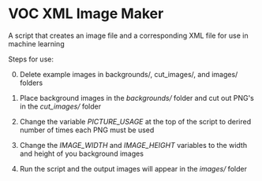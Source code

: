 # VOC XML Image Maker
A script that creates an image file and a corresponding XML file for use in machine learning

Steps for use:

0. Delete example images in backgrounds/, cut_images/, and images/ folders

1. Place background images in the *backgrounds/* folder and cut out PNG's in the *cut_images/* folder

2. Change the variable *PICTURE_USAGE* at the top of the script to derired number of times each PNG must be used

3. Change the *IMAGE_WIDTH* and *IMAGE_HEIGHT* variables to the width and height of you background images

4. Run the script and the output images will appear in the *images/* folder
